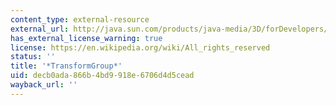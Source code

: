 ```yaml
---
content_type: external-resource
external_url: http://java.sun.com/products/java-media/3D/forDevelopers/J3D_1_2_API/j3dapi/javax/media/j3d/TransformGroup.html
has_external_license_warning: true
license: https://en.wikipedia.org/wiki/All_rights_reserved
status: ''
title: '*TransformGroup*'
uid: decb0ada-866b-4bd9-918e-6706d4d5cead
wayback_url: ''
---
```

